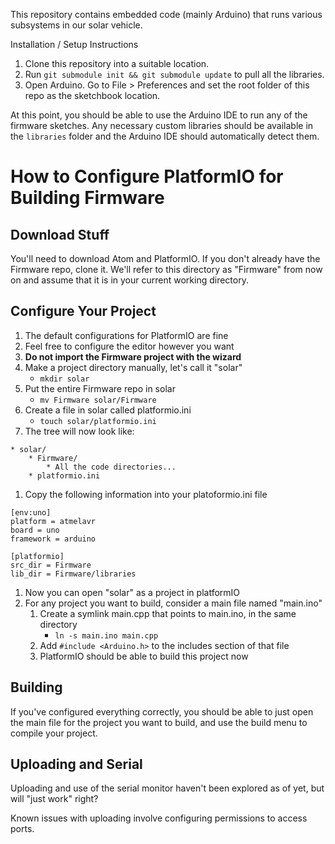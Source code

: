 This repository contains embedded code (mainly Arduino) that runs various subsystems in our solar vehicle.

Installation / Setup Instructions

1. Clone this repository into a suitable location.
2. Run `git submodule init && git submodule update` to pull all the libraries.
3. Open Arduino. Go to File > Preferences and set the root folder of this repo as the sketchbook location.

At this point, you should be able to use the Arduino IDE to run any of the firmware sketches. Any necessary custom libraries should be available in the `libraries` folder and the Arduino IDE should automatically detect them.

# How to Configure PlatformIO for Building Firmware

## Download Stuff
You'll need to download Atom and PlatformIO. If you don't already have the Firmware repo, clone it. We'll refer to this directory as "Firmware" from now on and assume that it is in your current working directory.

## Configure Your Project
1. The default configurations for PlatformIO are fine
1. Feel free to configure the editor however you want
1. __Do not import the Firmware project with the wizard__
1. Make a project directory manually, let's call it "solar"
	* `mkdir solar`
1. Put the entire Firmware repo in solar
	* `mv Firmware solar/Firmware`
1. Create a file in solar called platformio.ini
	* `touch solar/platformio.ini`
1. The tree will now look like:
```
* solar/
	* Firmware/
		* All the code directories...
	* platformio.ini
```
1. Copy the following information into your platoformio.ini file
```
[env:uno]
platform = atmelavr
board = uno
framework = arduino

[platformio]
src_dir = Firmware
lib_dir = Firmware/libraries
```
1. Now you can open "solar" as a project in platformIO
1. For any project you want to build, consider a main file named "main.ino"
	1. Create a symlink main.cpp that points to main.ino, in the same directory
		* `ln -s main.ino main.cpp`
	1. Add `#include <Arduino.h>` to the includes section of that file
	1. PlatformIO should be able to build this project now

## Building
If you've configured everything correctly, you should be able to just open
the main file for the project you want to build, and use the build menu to compile
your project.

## Uploading and Serial
Uploading and use of the serial monitor haven't been explored as of yet, but 
will "just work" right?

Known issues with uploading involve configuring permissions to access ports.
